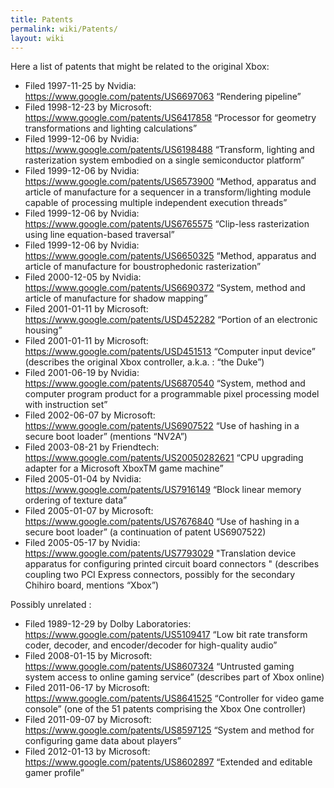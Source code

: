 ```yaml
---
title: Patents
permalink: wiki/Patents/
layout: wiki
---
```


Here a list of patents that might be related to the original Xbox:

-   Filed 1997-11-25 by Nvidia:
    <https://www.google.com/patents/US6697063> “Rendering pipeline”
-   Filed 1998-12-23 by Microsoft:
    <https://www.google.com/patents/US6417858> “Processor for geometry
    transformations and lighting calculations”
-   Filed 1999-12-06 by Nvidia:
    <https://www.google.com/patents/US6198488> “Transform, lighting and
    rasterization system embodied on a single semiconductor platform”
-   Filed 1999-12-06 by Nvidia:
    <https://www.google.com/patents/US6573900> “Method, apparatus and
    article of manufacture for a sequencer in a transform/lighting
    module capable of processing multiple independent execution threads”
-   Filed 1999-12-06 by Nvidia:
    <https://www.google.com/patents/US6765575> “Clip-less rasterization
    using line equation-based traversal”
-   Filed 1999-12-06 by Nvidia:
    <https://www.google.com/patents/US6650325> “Method, apparatus and
    article of manufacture for boustrophedonic rasterization”
-   Filed 2000-12-05 by Nvidia:
    <https://www.google.com/patents/US6690372> “System, method and
    article of manufacture for shadow mapping”
-   Filed 2001-01-11 by Microsoft:
    <https://www.google.com/patents/USD452282> “Portion of an electronic
    housing”
-   Filed 2001-01-11 by Microsoft:
    <https://www.google.com/patents/USD451513> “Computer input device”
    (describes the original Xbox controller, a.k.a. : “the Duke”)
-   Filed 2001-06-19 by Nvidia:
    <https://www.google.com/patents/US6870540> “System, method and
    computer program product for a programmable pixel processing model
    with instruction set”
-   Filed 2002-06-07 by Microsoft:
    <https://www.google.com/patents/US6907522> “Use of hashing in a
    secure boot loader” (mentions “NV2A”)
-   Filed 2003-08-21 by Friendtech:
    <https://www.google.com/patents/US20050282621> “CPU upgrading
    adapter for a Microsoft XboxTM game machine”
-   Filed 2005-01-04 by Nvidia:
    <https://www.google.com/patents/US7916149> “Block linear memory
    ordering of texture data”
-   Filed 2005-01-07 by Microsoft:
    <https://www.google.com/patents/US7676840> “Use of hashing in a
    secure boot loader” (a continuation of patent US6907522)
-   Filed 2005-05-17 by Nvidia:
    <https://www.google.com/patents/US7793029> "Translation device
    apparatus for configuring printed circuit board connectors "
    (describes coupling two PCI Express connectors, possibly for the
    secondary Chihiro board, mentions “Xbox”)

Possibly unrelated :

-   Filed 1989-12-29 by Dolby Laboratories:
    <https://www.google.com/patents/US5109417> “Low bit rate transform
    coder, decoder, and encoder/decoder for high-quality audio”
-   Filed 2008-01-15 by Microsoft:
    <https://www.google.com/patents/US8607324> “Untrusted gaming system
    access to online gaming service” (describes part of Xbox online)
-   Filed 2011-06-17 by Microsoft:
    <https://www.google.com/patents/US8641525> “Controller for video
    game console” (one of the 51 patents comprising the Xbox One
    controller)
-   Filed 2011-09-07 by Microsoft:
    <https://www.google.com/patents/US8597125> “System and method for
    configuring game data about players”
-   Filed 2012-01-13 by Microsoft:
    <https://www.google.com/patents/US8602897> “Extended and editable
    gamer profile”

